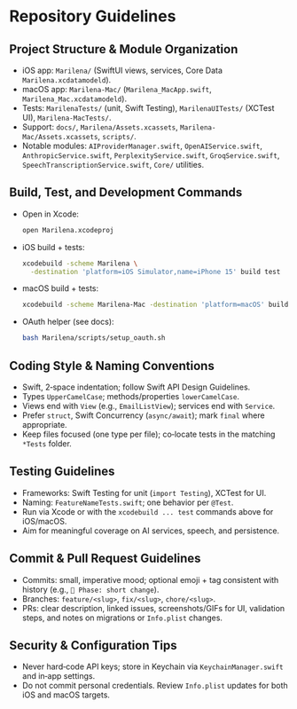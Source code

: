 # Repository Guidelines

## Project Structure & Module Organization
- iOS app: `Marilena/` (SwiftUI views, services, Core Data `Marilena.xcdatamodeld`).
- macOS app: `Marilena-Mac/` (`Marilena_MacApp.swift`, `Marilena_Mac.xcdatamodeld`).
- Tests: `MarilenaTests/` (unit, Swift Testing), `MarilenaUITests/` (XCTest UI), `Marilena-MacTests/`.
- Support: `docs/`, `Marilena/Assets.xcassets`, `Marilena-Mac/Assets.xcassets`, `scripts/`.
- Notable modules: `AIProviderManager.swift`, `OpenAIService.swift`, `AnthropicService.swift`, `PerplexityService.swift`, `GroqService.swift`, `SpeechTranscriptionService.swift`, `Core/` utilities.

## Build, Test, and Development Commands
- Open in Xcode:
  ```bash
  open Marilena.xcodeproj
  ```
- iOS build + tests:
  ```bash
  xcodebuild -scheme Marilena \
    -destination 'platform=iOS Simulator,name=iPhone 15' build test
  ```
- macOS build + tests:
  ```bash
  xcodebuild -scheme Marilena-Mac -destination 'platform=macOS' build test
  ```
- OAuth helper (see docs):
  ```bash
  bash Marilena/scripts/setup_oauth.sh
  ```

## Coding Style & Naming Conventions
- Swift, 2‑space indentation; follow Swift API Design Guidelines.
- Types `UpperCamelCase`; methods/properties `lowerCamelCase`.
- Views end with `View` (e.g., `EmailListView`); services end with `Service`.
- Prefer `struct`, Swift Concurrency (`async/await`); mark `final` where appropriate.
- Keep files focused (one type per file); co‑locate tests in the matching `*Tests` folder.

## Testing Guidelines
- Frameworks: Swift Testing for unit (`import Testing`), XCTest for UI.
- Naming: `FeatureNameTests.swift`; one behavior per `@Test`.
- Run via Xcode or with the `xcodebuild ... test` commands above for iOS/macOS.
- Aim for meaningful coverage on AI services, speech, and persistence.

## Commit & Pull Request Guidelines
- Commits: small, imperative mood; optional emoji + tag consistent with history (e.g., `🔧 Phase: short change`).
- Branches: `feature/<slug>`, `fix/<slug>`, `chore/<slug>`.
- PRs: clear description, linked issues, screenshots/GIFs for UI, validation steps, and notes on migrations or `Info.plist` changes.

## Security & Configuration Tips
- Never hard‑code API keys; store in Keychain via `KeychainManager.swift` and in‑app settings.
- Do not commit personal credentials. Review `Info.plist` updates for both iOS and macOS targets.
